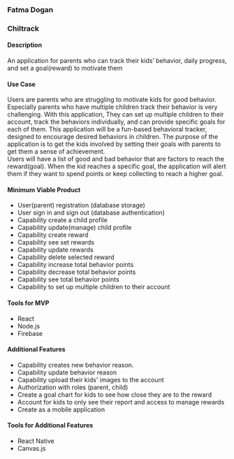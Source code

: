 ### Fatma Dogan

### Chiltrack

#### Description
An application for parents who can track their kids’ behavior, daily progress, and set a goal(reward) to motivate them

#### Use Case

Users are parents who are struggling to motivate kids for good behavior. Especially parents who have multiple children track their behavior is very challenging. With this application, They can set up multiple children to their account, track the behaviors individually, and can provide specific goals for each of them.
This application will be a fun-based behavioral tracker, designed to encourage desired behaviors in children. The purpose of the application is to get the kids involved by setting their goals with parents to get them a sense of achievement.  
Users will have a list of good and bad behavior that are factors to reach the reward(goal). When the kid reaches a specific goal, the application will alert them if they want to spend points or keep collecting to reach a higher goal.

#### Minimum Viable Product

* User(parent) registration (database storage)
* User sign in and sign out (database authentication)
*  Capability create a child profile
* Capability update(manage) child profile
*  Capability create reward
* Capability see set rewards
*  Capability update rewards
*  Capability delete selected reward
*  Capability increase total behavior points
* Capability decrease total behavior points
*  Capability see total behavior points
*  Capability to set up multiple children to their account

 
#### Tools for MVP

* React 
* Node.js
* Firebase

#### Additional Features

*  Capability creates new behavior reason.
*  Capability update behavior reason
*  Capability upload their kids' images to the account
*  Authorization with roles (parent, child)
*  Create a goal chart for kids to see how close they are to the reward
*  Account for kids to only see their report and access to manage rewards
*  Create as a mobile application

#### Tools for Additional Features

* React Native
* Canvas.js
